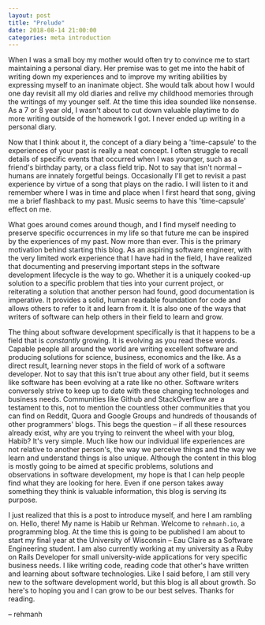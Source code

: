 ```yaml
---
layout: post
title: "Prelude"
date: 2018-08-14 21:00:00
categories: meta introduction
---
```


When I was a small boy my mother would often try to convince me to start maintaining a personal diary. Her premise was to get me into the habit of writing down my experiences and to improve my writing abilities by expressing myself to an inanimate object. She would talk about how I would one day revisit all my old diaries and relive my childhood memories through the writings of my younger self. At the time this idea sounded like nonsense. As a 7 or 8 year old, I wasn't about to cut down valuable playtime to do more writing outside of the homework I got. I never ended up writing in a personal diary.

Now that I think about it, the concept of a diary being a 'time-capsule' to the experiences of your past is really a neat concept. I often struggle to recall details of specific events that occurred when I was younger, such as a friend's birthday party, or a class field trip. Not to say that isn't normal – humans are innately forgetful beings. Occasionally I'll get to revisit a past experience by virtue of a song that plays on the radio. I will listen to it and remember where I was in time and place when I first heard that song, giving me a brief flashback to my past. Music seems to have this 'time-capsule' effect on me.

What goes around comes around though, and I find myself needing to preserve specific occurrences in my life so that future me can be inspired by the experiences of my past. Now more than ever. This is the primary motivation behind starting this blog. As an aspiring software engineer, with the very limited work experience that I have had in the field, I have realized that documenting and preserving important steps in the software development lifecycle is the way to go. Whether it is a uniquely cooked-up solution to a specific problem that ties into your current project, or reiterating a solution that another person had found, good documentation is imperative. It provides a solid, human readable foundation for code and allows others to refer to it and learn from it. It is also one of the ways that writers of software can help others in their field to learn and grow.

The thing about software development specifically is that it happens to be a field that is _constantly_ growing. It is evolving as you read these words. Capable people all around the world are writing excellent software and producing solutions for science, business, economics and the like. As a direct result, learning never stops in the field of work of a software developer. Not to say that this isn't true about any other field, but it seems like software has been evolving at a rate like no other. Software writers conversely strive to keep up to date with these changing technologes and business needs. Communities like Github and StackOverflow are a testament to this, not to mention the countless other communities that you can find on Reddit, Quora and Google Groups and hundreds of thousands of other programmers' blogs. This begs the question – if all these resources already exist, why are you trying to reinvent the wheel with your blog, Habib? It's very simple. Much like how our individual life experiences are not relative to another person's, the way we perceive things and the way we learn and understand things is also unique. Although the content in this blog is mostly going to be aimed at specific problems, solutions and observations in software development, my hope is that I can help people find what they are looking for here. Even if one person takes away something they think is valuable information, this blog is serving its purpose. 

I just realized that this is a post to introduce myself, and here I am rambling on. Hello, there! My name is Habib ur Rehman. Welcome to `rehmanh.io`, a programming blog. At the time this is going to be published I am about to start my final year at the University of Wisconsin – Eau Claire as a Software Engineering student. I am also currently working at my university as a Ruby on Rails Developer for small university-wide applications for very specific business needs. I like writing code, reading code that other's have written and learning about software technologies. Like I said before, I am still very new to the software development world, but this blog is all about growth. So here's to hoping you and I can grow to be our best selves. Thanks for reading. 

– rehmanh
